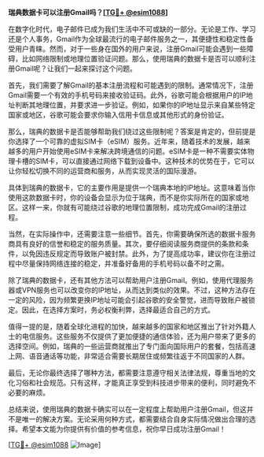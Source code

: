 **瑞典数据卡可以注册Gmail吗？[[TG💪+ @esim1088](https://t.me/s/esim1088)]**

在数字化时代，电子邮件已成为我们生活中不可或缺的一部分。无论是工作、学习还是个人事务，Gmail作为全球最流行的电子邮件服务之一，其便捷性和稳定性备受用户青睐。然而，对于一些身在国外的用户来说，注册Gmail可能会遇到一些障碍，比如网络限制或地理位置验证问题。那么，使用瑞典的数据卡是否可以顺利注册Gmail呢？让我们一起来探讨这个问题。

首先，我们需要了解Gmail的基本注册流程和可能遇到的限制。通常情况下，注册Gmail需要一个有效的手机号码来接收验证码。此外，谷歌可能会根据用户的IP地址判断其地理位置，并要求进一步验证。例如，如果你的IP地址显示来自某些特定国家或地区，谷歌可能会要求你输入信用卡信息或其他形式的身份验证。

那么，瑞典的数据卡是否能够帮助我们绕过这些限制呢？答案是肯定的，但前提是你选择了一个可靠的虚拟SIM卡（eSIM）服务。近年来，随着技术的发展，越来越多的用户开始使用eSIM卡来解决跨境通信的问题。eSIM卡是一种不需要实体物理卡槽的SIM卡，可以直接通过网络下载到设备中。这种技术的优势在于，它可以让你轻松切换不同的运营商和服务，从而实现灵活的国际漫游。

具体到瑞典的数据卡，它的主要作用是提供一个瑞典本地的IP地址。这意味着当你使用这款数据卡时，你的设备会显示为位于瑞典，而不是你实际所在的国家或地区。这样一来，你就有可能绕过谷歌的地理位置限制，成功完成Gmail的注册过程。

当然，在实际操作中，还需要注意一些细节。首先，你需要确保所选的数据卡服务商具有良好的信誉和稳定的服务质量。其次，要仔细阅读服务商提供的条款和条件，以免因违反规定而导致账户被封禁。此外，为了提高成功率，建议你在注册过程中尽量保持网络连接的稳定，并准备好备用的手机号码以备不时之需。

除了瑞典的数据卡，还有其他方法可以帮助用户注册Gmail。例如，使用代理服务器或VPN服务也可以改变你的IP地址，从而达到类似的效果。不过，这种方法存在一定的风险，因为频繁更换IP地址可能会引起谷歌的安全警觉，进而导致账户被锁定。因此，在选择方案时，务必权衡利弊，选择最适合自己的方式。

值得一提的是，随着全球化进程的加快，越来越多的国家和地区推出了针对外籍人士的电信服务。这些服务不仅提供了更加便捷的通信体验，还为用户带来了更多的选择空间。例如，瑞典的一些运营商就推出了专门面向国际用户的套餐，包括高速上网、语音通话等功能，非常适合需要长期居住或频繁往返于不同国家的人群。

最后，无论你最终选择了哪种方法，都需要注意遵守相关法律法规，尊重当地的文化习俗和社会规范。只有这样，才能真正享受到科技进步带来的便利，同时避免不必要的麻烦。

总结来说，使用瑞典的数据卡确实可以在一定程度上帮助用户注册Gmail，但这并不是唯一的解决方案。无论采用何种方式，都需要结合自身实际情况做出合理的选择。希望本文能为你提供有价值的参考信息，祝你早日成功注册Gmail！

[[TG💪+ @esim1088](https://t.me/s/esim1088) ![Image](https://i.postimg.cc/4NQfJmqS/Snipaste-2025-05-13-00-14-12.png)]